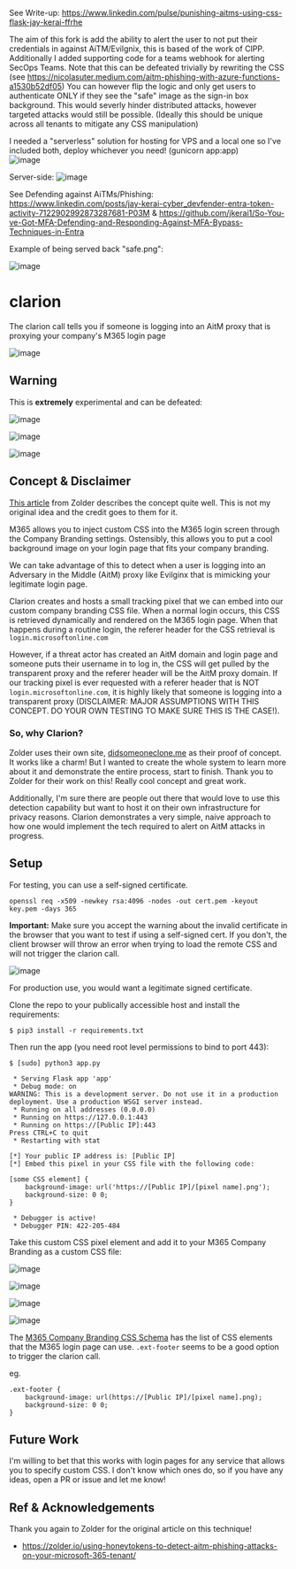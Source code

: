 See Write-up: https://www.linkedin.com/pulse/punishing-aitms-using-css-flask-jay-kerai-ffrhe  
 
The aim of this fork is add the ability to alert the user to not put their credentials in against AiTM/Evilgnix, this is based of the work of CIPP. Additionally I added supporting code for a teams webhook for alerting SecOps Teams. Note that this can be defeated trivially by rewriting the CSS (see https://nicolasuter.medium.com/aitm-phishing-with-azure-functions-a1530b52df05) You can however flip the logic and only get users to authenticate ONLY if they see the "safe" image as the sign-in box background. This would severly hinder distributed attacks, however targeted attacks would still be possible. (Ideally this should be unique across all tenants to mitigate any CSS manipulation)

I needed a "serverless" solution for hosting for VPS and a local one so I've included both, deploy whichever you need! (gunicorn app:app)  
![image](https://github.com/jkerai1/clarion/assets/55988027/79848295-0c26-4b98-9ba7-80c3119a004e)

Server-side:
![image](https://github.com/jkerai1/clarion/assets/55988027/c9ff7224-954d-412b-9d70-bf6e9590c457)

See Defending against AiTMs/Phishing: https://www.linkedin.com/posts/jay-kerai-cyber_devfender-entra-token-activity-7122902992873287681-P03M & https://github.com/jkerai1/So-You-ve-Got-MFA-Defending-and-Responding-Against-MFA-Bypass-Techniques-in-Entra

Example of being served back "safe.png":

![image](https://github.com/jkerai1/clarion/assets/55988027/c583b3f8-8dff-4378-a3f8-594be3b63536)

# clarion
The clarion call tells you if someone is logging into an AitM proxy that is proxying your company's M365 login page

![image](https://github.com/HuskyHacks/clarion/assets/57866415/58627a15-8beb-43d5-a0f1-4172f9da8653)

## Warning
This is **extremely** experimental and can be defeated:

![image](https://github.com/user-attachments/assets/2f3c345a-0bb8-4946-b8c1-e31390e0c0ca)  

![image](https://github.com/user-attachments/assets/5dbdbfcd-e366-429a-9b65-155f6897bf1a)  

![image](https://github.com/user-attachments/assets/a4ea4c5e-5387-471b-a0ed-37c0d9977640)  


## Concept & Disclaimer
[This article](https://zolder.io/using-honeytokens-to-detect-aitm-phishing-attacks-on-your-microsoft-365-tenant/) from Zolder describes the concept quite well. This is not my original idea and the credit goes to them for it.

M365 allows you to inject custom CSS into the M365 login screen through the Company Branding settings. Ostensibly, this allows you to put a cool background image on your login page that fits your company branding.

We can take advantage of this to detect when a user is logging into an Adversary in the Middle (AitM) proxy like Evilginx that is mimicking your legitimate login page.

Clarion creates and hosts a small tracking pixel that we can embed into our custom company branding CSS file. When a normal login occurs, this CSS is retrieved dynamically and rendered on the M365 login page. When that happens during a routine login, the referer header for the CSS retrieval is `login.microsoftonline.com`

However, if a threat actor has created an AitM domain and login page and someone puts their username in to log in, the CSS will get pulled by the transparent proxy and the referer header will be the AitM proxy domain. If our tracking pixel is ever requested with a referer header that is NOT `login.microsoftonline.com`, it is highly likely that someone is logging into a transparent proxy (DISCLAIMER: MAJOR ASSUMPTIONS WITH THIS CONCEPT. DO YOUR OWN TESTING TO MAKE SURE THIS IS THE CASE!).

### So, why Clarion?
Zolder uses their own site, [didsomeoneclone.me](https://didsomeoneclone.me/) as their proof of concept. It works like a charm! But I wanted to create the whole system to learn more about it and demonstrate the entire process, start to finish. Thank you to Zolder for their work on this! Really cool concept and great work.

Additionally, I'm sure there are people out there that would love to use this detection capability but want to host it on their own infrastructure for privacy reasons. Clarion demonstrates a very simple, naive approach to how one would implement the tech required to alert on AitM attacks in progress.
 
## Setup
For testing, you can use a self-signed certificate. 

```
openssl req -x509 -newkey rsa:4096 -nodes -out cert.pem -keyout key.pem -days 365
```

**Important:** Make sure you accept the warning about the invalid certificate in the browser that you want to test if using a self-signed cert. If you don't, the client browser will throw an error when trying to load the remote CSS and will not trigger the clarion call.

![image](https://github.com/HuskyHacks/clarion/assets/57866415/2d66f9aa-09c5-4d15-974e-3f71e2ddcf50)

For production use, you would want a legitimate signed certificate.

Clone the repo to your publically accessible host and install the requirements:

```
$ pip3 install -r requirements.txt
```

Then run the app (you need root level permissions to bind to port 443):

```
$ [sudo] python3 app.py

 * Serving Flask app 'app'
 * Debug mode: on
WARNING: This is a development server. Do not use it in a production deployment. Use a production WSGI server instead.
 * Running on all addresses (0.0.0.0)
 * Running on https://127.0.0.1:443
 * Running on https://[Public IP]:443
Press CTRL+C to quit
 * Restarting with stat

[*] Your public IP address is: [Public IP]
[*] Embed this pixel in your CSS file with the following code:

[some CSS element] {
    background-image: url('https://[Public IP]/[pixel name].png');
    background-size: 0 0;
}

 * Debugger is active!
 * Debugger PIN: 422-205-484
```

Take this custom CSS pixel element and add it to your M365 Company Branding as a custom CSS file:

![image](https://github.com/HuskyHacks/clarion/assets/57866415/c94192ed-6b73-43ea-a158-ca34b69f91e2)

![image](https://github.com/HuskyHacks/clarion/assets/57866415/bc24d94b-14d4-4dde-a668-09bf8482d811)

![image](https://github.com/HuskyHacks/clarion/assets/57866415/f3401d09-1bfc-4154-9971-59b07523d44e)

![image](https://github.com/HuskyHacks/clarion/assets/57866415/f9234950-9353-41d1-8b44-9b23abe69095)

The [M365 Company Branding CSS Schema](https://learn.microsoft.com/en-us/entra/fundamentals/reference-company-branding-css-template) has the list of CSS elements that the M365 login page can use. `.ext-footer` seems to be a good option to trigger the clarion call.

eg. 
```
.ext-footer {
    background-image: url(https://[Public IP]/[pixel name].png);
    background-size: 0 0;
}
```

## Future Work
I'm willing to bet that this works with login pages for any service that allows you to specify custom CSS. I don't know which ones do, so if you have any ideas, open a PR or issue and let me know!

## Ref & Acknowledgements
Thank you again to Zolder for the original article on this technique!

- https://zolder.io/using-honeytokens-to-detect-aitm-phishing-attacks-on-your-microsoft-365-tenant/

